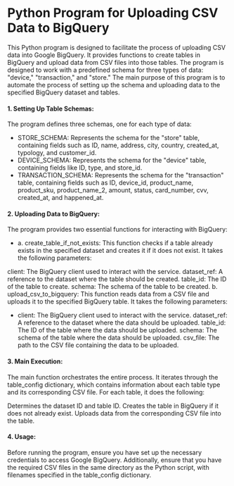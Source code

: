 # Python Program for Uploading CSV Data to BigQuery

This Python program is designed to facilitate the process of uploading CSV data into Google BigQuery. It provides functions to create tables in BigQuery and upload data from CSV files into those tables. The program is designed to work with a predefined schema for three types of data: "device," "transaction," and "store." The main purpose of this program is to automate the process of setting up the schema and uploading data to the specified BigQuery dataset and tables.

#### 1. Setting Up Table Schemas:

The program defines three schemas, one for each type of data:

* STORE_SCHEMA: Represents the schema for the "store" table, containing fields such as ID, name, address, city, country, created_at, typology, and customer_id.
* DEVICE_SCHEMA: Represents the schema for the "device" table, containing fields like ID, type, and store_id.
* TRANSACTION_SCHEMA: Represents the schema for the "transaction" table, containing fields such as ID, device_id, product_name, product_sku, product_name_2, amount, status, card_number, cvv, created_at, and happened_at.

#### 2. Uploading Data to BigQuery:

The program provides two essential functions for interacting with BigQuery:

* a. create_table_if_not_exists: This function checks if a table already exists in the specified dataset and creates it if it does not exist. It takes the following parameters:

client: The BigQuery client used to interact with the service.
dataset_ref: A reference to the dataset where the table should be created.
table_id: The ID of the table to create.
schema: The schema of the table to be created.
b. upload_csv_to_bigquery: This function reads data from a CSV file and uploads it to the specified BigQuery table. It takes the following parameters:

* client: The BigQuery client used to interact with the service.
dataset_ref: A reference to the dataset where the data should be uploaded.
table_id: The ID of the table where the data should be uploaded.
schema: The schema of the table where the data should be uploaded.
csv_file: The path to the CSV file containing the data to be uploaded.

#### 3. Main Execution:

The main function orchestrates the entire process. It iterates through the table_config dictionary, which contains information about each table type and its corresponding CSV file. For each table, it does the following:

Determines the dataset ID and table ID.
Creates the table in BigQuery if it does not already exist.
Uploads data from the corresponding CSV file into the table.

#### 4. Usage:

Before running the program, ensure you have set up the necessary credentials to access Google BigQuery. Additionally, ensure that you have the required CSV files in the same directory as the Python script, with filenames specified in the table_config dictionary.
